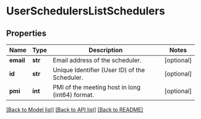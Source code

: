 # UserSchedulersListSchedulers

## Properties
Name | Type | Description | Notes
------------ | ------------- | ------------- | -------------
**email** | **str** | Email address of the scheduler. | [optional] 
**id** | **str** | Unique Identifier (User ID) of the Scheduler. | [optional] 
**pmi** | **int** | PMI of the meeting host in long (int64) format. | [optional] 

[[Back to Model list]](../README.md#documentation-for-models) [[Back to API list]](../README.md#documentation-for-api-endpoints) [[Back to README]](../README.md)

